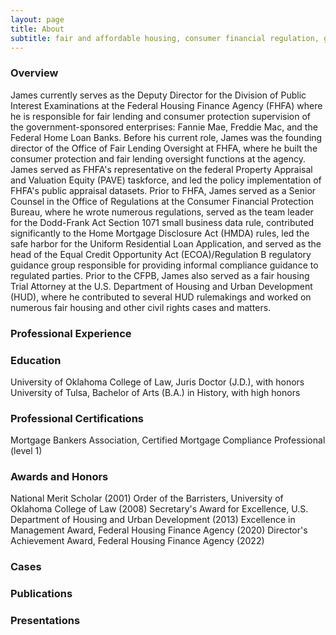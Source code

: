 ```yaml
---
layout: page
title: About
subtitle: fair and affordable housing, consumer financial regulation, government-sponsored enterprises, data and privacy
---
```


### Overview

James currently serves as the Deputy Director for the Division of Public Interest Examinations at the Federal Housing Finance Agency (FHFA) where he is responsible for fair lending and consumer protection supervision of the government-sponsored enterprises: Fannie Mae, Freddie Mac, and the Federal Home Loan Banks. Before his current role, James was the founding director of the Office of Fair Lending Oversight at FHFA, where he built the consumer protection and fair lending oversight functions at the agency. James served as FHFA's representative on the federal Property Appraisal and Valuation Equity (PAVE) taskforce, and led the policy implementation of FHFA's public appraisal datasets. Prior to FHFA, James served as a Senior Counsel in the Office of Regulations at the Consumer Financial Protection Bureau, where he wrote numerous regulations, served as the team leader for the Dodd-Frank Act Section 1071 small business data rule, contributed significantly to the Home Mortgage Disclosure Act (HMDA) rules, led the safe harbor for the Uniform Residential Loan Application, and served as the head of the Equal Credit Opportunity Act (ECOA)/Regulation B regulatory guidance group responsible for providing informal compliance guidance to regulated parties. Prior to the CFPB, James also served as a fair housing Trial Attorney at the U.S. Department of Housing and Urban Development (HUD), where he contributed to several HUD rulemakings and worked on numerous fair housing and other civil rights cases and matters.

### Professional Experience


### Education

University of Oklahoma College of Law, Juris Doctor (J.D.), with honors
University of Tulsa, Bachelor of Arts (B.A.) in History, with high honors

### Professional Certifications

Mortgage Bankers Association, Certified Mortgage Compliance Professional (level 1)

### Awards and Honors

National Merit Scholar (2001)
Order of the Barristers, University of Oklahoma College of Law (2008)
Secretary's Award for Excellence, U.S. Department of Housing and Urban Development (2013)
Excellence in Management Award, Federal Housing Finance Agency (2020)
Director's Achievement Award, Federal Housing Finance Agency (2022)


### Cases


### Publications


### Presentations

